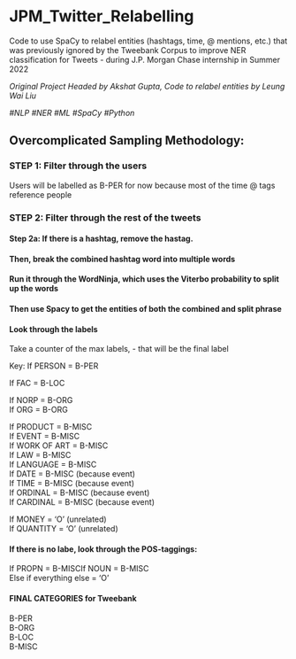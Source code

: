 # JPM_Twitter_Relabelling

Code to use SpaCy to relabel entities (hashtags, time, @ mentions, etc.) that was previously ignored by the Tweebank Corpus to improve NER classification for Tweets - during J.P. Morgan Chase internship in Summer 2022

_Original Project Headed by Akshat Gupta, Code to relabel entities by Leung Wai Liu_

_\#NLP \#NER \#ML \#SpaCy \#Python_

## Overcomplicated Sampling Methodology: 

### STEP 1: Filter through the users <br>

Users will be labelled as B-PER for now because most of the time @ tags reference people


### STEP 2: Filter through the rest of the tweets

#### Step 2a: If there is a hashtag, remove the hastag.

#### Then, break the combined hashtag word into multiple words

#### Run it through the WordNinja, which uses the Viterbo probability to split up the words

#### Then use Spacy to get the entities of both the combined and split phrase

#### Look through the labels
Take a counter of the max labels, - that will be the final label

Key: 
If PERSON = B-PER

If FAC = B-LOC

If NORP = B-ORG <br>
If ORG = B-ORG

If PRODUCT = B-MISC <br>
If EVENT = B-MISC <br>
If WORK OF ART = B-MISC <br>
If LAW = B-MISC <br>
If LANGUAGE = B-MISC <br>
If DATE = B-MISC (because event) <br>
If TIME = B-MISC (because event) <br>
If ORDINAL = B-MISC (because event) <br>
If CARDINAL = B-MISC (because event) <br>

If MONEY = ‘O’ (unrelated) <br>
If QUANTITY = ‘O’ (unrelated) 


#### If there is no labe, look through the POS-taggings: <br>
If PROPN = B-MISCIf NOUN = B-MISC <br> 
Else if everything else = ‘O’


#### FINAL CATEGORIES for Tweebank
B-PER <br>
B-ORG <br>
B-LOC <br>
B-MISC
